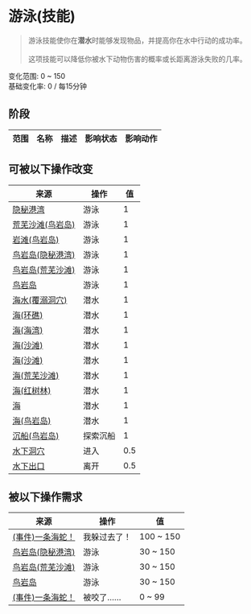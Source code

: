 # 游泳(技能)  
> 游泳技能使你在<b>潜水</b>时能够发现物品，并提高你在水中行动的成功率。<br><br>这项技能可以降低你被水下动物伤害的概率或长距离游泳失败的几率。  
  
变化范围: 0 ~ 150  
基础变化率: 0 / 每15分钟  
## 阶段  
范围  |  名称  |  描述  |  影响状态  |  影响动作  
----  |  ----  |  ----  |  ----  |  ----  
## 可被以下操作改变  
来源  |  操作  |  值  
----  |  ----  |  ----  
[隐秘港湾](Path_BirdRockToCove.md)  |  游泳  |  1  
[荒芜沙滩(鸟岩岛)](Path_BirdRockToDesolateBeach.md)  |  游泳  |  1  
[岩滩(鸟岩岛)](Path_BirdRockToRocks.md)  |  游泳  |  1  
[鸟岩岛(隐秘港湾)](Path_CoveToBirdRock.md)  |  游泳  |  1  
[鸟岩岛(荒芜沙滩)](Path_DesolateBeachToBirdRock.md)  |  游泳  |  1  
[鸟岩岛](Path_RocksToBirdRock.md)  |  游泳  |  1  
[海水(覆溺洞穴)](Sea_Cave.md)  |  潜水  |  1  
[海(环礁)](Sea_Atoll.md)  |  潜水  |  1  
[海(海湾)](Sea_Bay.md)  |  潜水  |  1  
[海(沙滩)](Sea_Beach.md)  |  潜水  |  1  
[海(沙滩)](Sea_Cove.md)  |  潜水  |  1  
[海(荒芜沙滩)](Sea_DesolateBeach.md)  |  潜水  |  1  
[海(红树林)](Sea_Mangroves.md)  |  潜水  |  1  
[海](Sea_Raft.md)  |  潜水  |  1  
[海(鸟岩岛)](Sea_Rocks.md)  |  潜水  |  1  
[沉船(鸟岩岛)](Shipwreck.md)  |  探索沉船  |  1  
[水下洞穴](UnderwaterEntrance.md)  |  进入  |  0.5  
[水下出口](UnderwaterExit.md)  |  离开  |  0.5  
## 被以下操作需求  
来源  |  操作  |  值  
----  |  ----  |  ----  
[(事件)一条海蛇！](Event_SeaKraitSwim.md)  |  我躲过去了！  |  100 ~ 150  
[鸟岩岛(隐秘港湾)](Path_CoveToBirdRock.md)  |  游泳  |  30 ~ 150  
[鸟岩岛(荒芜沙滩)](Path_DesolateBeachToBirdRock.md)  |  游泳  |  30 ~ 150  
[鸟岩岛](Path_RocksToBirdRock.md)  |  游泳  |  30 ~ 150  
[(事件)一条海蛇！](Event_SeaKraitSwim.md)  |  被咬了……  |  0 ~ 99  

